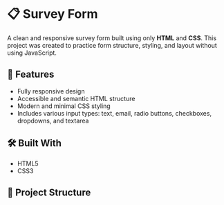# 📋 Survey Form

A clean and responsive survey form built using only **HTML** and **CSS**. This project was created to practice form structure, styling, and layout without using JavaScript.

## 🌟 Features

- Fully responsive design
- Accessible and semantic HTML structure
- Modern and minimal CSS styling
- Includes various input types: text, email, radio buttons, checkboxes, dropdowns, and textarea

## 🛠️ Built With

- HTML5
- CSS3

## 📁 Project Structure